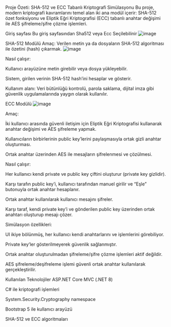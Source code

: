 Proje Özeti: SHA-512 ve ECC Tabanlı Kriptografi Simülasyonu
Bu proje, modern kriptografi kavramlarını temel alan iki ana modül içerir: SHA-512 özet fonksiyonu ve Eliptik Eğri Kriptografisi (ECC) tabanlı anahtar değişimi ile AES şifreleme/şifre çözme işlemleri.

Giriş sayfası
Bu giriş sayfasından Sha512 veya Ecc Seçilebilinir
![image](https://github.com/user-attachments/assets/fdb85da3-1e97-4321-8179-0da6df66ce32)

SHA-512 Modülü
Amaç: Verilen metin ya da dosyaların SHA-512 algoritması ile özetini (hash) çıkarmak.
![image](https://github.com/user-attachments/assets/c0bc7da4-04ed-45bb-be14-88f39f0f5e7d)

Nasıl çalışır:


Kullanıcı arayüzüne metin girebilir veya dosya yükleyebilir.

Sistem, girilen verinin SHA-512 hash’ini hesaplar ve gösterir.

Kullanım alanı: Veri bütünlüğü kontrolü, parola saklama, dijital imza gibi güvenlik uygulamalarında yaygın olarak kullanılır.

ECC Modülü
![image](https://github.com/user-attachments/assets/0e6bbca0-18c1-4bc5-b667-545bd333dcf3)

Amaç:

İki kullanıcı arasında güvenli iletişim için Eliptik Eğri Kriptografisi kullanarak anahtar değişimi ve AES şifreleme yapmak.

Kullanıcıların birbirlerinin public key’lerini paylaşmasıyla ortak gizli anahtar oluşturması.

Ortak anahtar üzerinden AES ile mesajların şifrelenmesi ve çözülmesi.

Nasıl çalışır:

Her kullanıcı kendi private ve public key çiftini oluşturur (private key gizlidir).

Karşı tarafın public key’i, kullanıcı tarafından manuel girilir ve “Eşle” butonuyla ortak anahtar hesaplanır.

Ortak anahtar kullanılarak kullanıcı mesajını şifreler.

Karşı taraf, kendi private key’i ve gönderilen public key üzerinden ortak anahtarı oluşturup mesajı çözer.

Simülasyon özellikleri:

UI ikiye bölünmüş, her kullanıcı kendi anahtarlarını ve işlemlerini görebiliyor.

Private key’ler gösterilmeyerek güvenlik sağlanmıştır.

Ortak anahtar oluşturulmadan şifreleme/şifre çözme işlemleri aktif değildir.

AES şifreleme/deşifreleme işlemi güvenli ortak anahtar kullanılarak gerçekleştirilir.

Kullanılan Teknolojiler
ASP.NET Core MVC (.NET 8)

C# ile kriptografi işlemleri

System.Security.Cryptography namespace

Bootstrap 5 ile kullanıcı arayüzü

SHA-512 ve ECC algoritmaları
